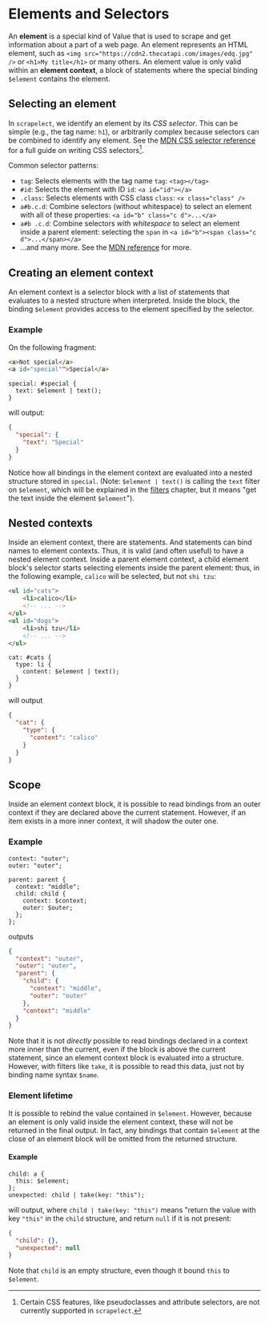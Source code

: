 # Elements and Selectors

An **element** is a special kind of Value that is used to scrape and get
information about a part of a web page. An element represents an HTML element,
such as `<img src="https://cdn2.thecatapi.com/images/edq.jpg" />` or
`<h1>My title</h1>` or many others.  An element value is only valid within an
**element context**, a block of statements where the special binding
`$element` contains the element.

## Selecting an element

In `scrapelect`, we identify an element by its *CSS selector*. This can be simple
(e.g., the tag name: `h1`), or arbitrarily complex because selectors can be
combined to identify any element.  See the [MDN CSS selector reference](https://developer.mozilla.org/en-US/docs/Web/CSS/CSS_selectors)
for a full guide on writing CSS selectors[^pseudoclass-caveat].

Common selector patterns:

- `tag`: Selects elements with the tag name `tag`: `<tag></tag>`
- `#id`: Selects the element with ID `id`: `<a id="id"></a>`
- `.class`: Selects elements with CSS class `class`: `<x class="class" />`
- `a#b.c.d`: Combine selectors (without whitespace) to select an element with
  all of these properties: `<a id="b" class="c d">...</a>`
- `a#b .c.d`: Combine selectors *with whitespace* to select an element inside
  a parent element: selecting the `span` in `<a id="b"><span class="c d">...</span></a>`
- ...and many more.  See the [MDN reference](https://developer.mozilla.org/en-US/docs/Web/CSS/CSS_selectors) for more.

## Creating an element context

An element context is a selector block with a list of statements that evaluates
to a nested structure when interpreted.  Inside the block, the binding `$element`
provides access to the element specified by the selector.

### Example

On the following fragment:

```html
<a>Not special</a>
<a id="special"">Special</a>
```

```scrp
special: #special {
  text: $element | text();
}
```

will output:

```json
{
  "special": {
    "text": "Special"
  }
}
```

Notice how all bindings in the element context are evaluated into a nested
structure stored in `special`.  (Note: `$element | text()` is calling the `text`
filter on `$element`, which will be explained in the [filters](./filters.md)
chapter, but it means "get the text inside the element `$element`").

## Nested contexts

Inside an element context, there are statements.  And statements can bind names
to element contexts.  Thus, it is valid (and often useful) to have a nested element
context.  Inside a parent element context, a child element block's selector starts
selecting elements inside the parent element: thus, in the following example,
`calico` will be selected, but not `shi tzu`:

```html
<ul id="cats">
    <li>calico</li>
    <!-- ... -->
</ul>
<ul id="dogs">
    <li>shi tzu</li>
    <!-- ... -->
</ul>
```

```scrp
cat: #cats {
  type: li {
    content: $element | text();
  }
}
```

will output

```json
{
  "cat": {
    "type": {
      "content": "calico"
    }
  }
}
```

## Scope

Inside an element context block, it is possible to read bindings from
an outer context if they are declared above the current statement.  However,
if an item exists in a more inner context, it will shadow the outer one.

### Example

```scrp
context: "outer";
outer: "outer";

parent: parent {
  context: "middle";
  child: child {
    context: $context;
    outer: $outer;
  };
};
```

outputs

```json
{
  "context": "outer",
  "outer": "outer",
  "parent": {
    "child": {
      "context": "middle",
      "outer": "outer"
    },
    "context": "middle"
  }
}
```

Note that it is not *directly* possible to read bindings declared in a context more inner than the current,
even if the block is above the current statement, since an element context block is evaluated into a
structure.  However, with filters like `take`, it is possible to read this data, just not
by binding name syntax `$name`.

### Element lifetime

It is possible to rebind the value contained in `$element`.  However, because an element
is only valid inside the element context, these will not be returned in the final output.
In fact, any bindings that contain `$element` at the close of an element block will be
omitted from the returned structure.

#### Example

```scrp
child: a {
  this: $element;
};
unexpected: child | take(key: "this");
```

will output, where `child | take(key: "this")` means "return the value with key `"this"` in the `child`
structure, and return `null` if it is not present:

```json
{
  "child": {},
  "unexpected": null
}
```

Note that `child` is an empty structure, even though it bound `this` to `$element`.


[^pseudoclass-caveat]: Certain CSS features, like pseudoclasses and attribute
  selectors, are not currently supported in `scrapelect`.
